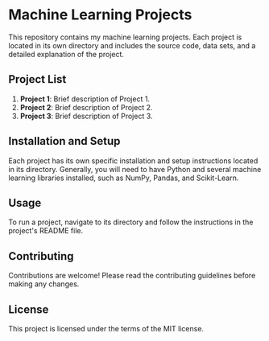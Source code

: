 # Machine Learning Projects

This repository contains my machine learning projects. Each project is located in its own directory and includes the source code, data sets, and a detailed explanation of the project.

## Project List

1. **Project 1**: Brief description of Project 1.
2. **Project 2**: Brief description of Project 2.
3. **Project 3**: Brief description of Project 3.

## Installation and Setup

Each project has its own specific installation and setup instructions located in its directory. Generally, you will need to have Python and several machine learning libraries installed, such as NumPy, Pandas, and Scikit-Learn.

## Usage

To run a project, navigate to its directory and follow the instructions in the project's README file.

## Contributing

Contributions are welcome! Please read the contributing guidelines before making any changes.

## License

This project is licensed under the terms of the MIT license.
